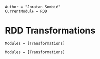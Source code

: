 ```@meta
Author = "Jonatan Sombié"
CurrentModule = RDD 
```

# RDD Transformations

```@index
Modules = [Transformations]
```

```@autodocs
Modules = [Transformations]
```